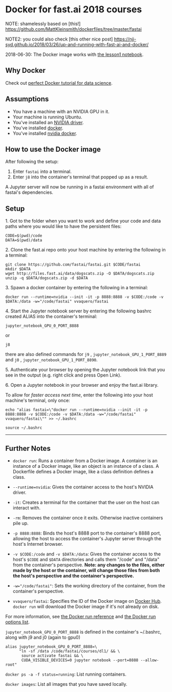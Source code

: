 # Docker for fast.ai 2018 courses

NOTE: shamelessly based on [this!] https://github.com/MattKleinsmith/dockerfiles/tree/master/fastai

NOTE2: you could also check [this other nice post] https://nji-syd.github.io/2018/03/26/up-and-running-with-fast-ai-and-docker/ 

2018-06-30: The Docker image works with [the lesson1 notebook](https://github.com/fastai/fastai/blob/master/courses/dl1/lesson1.ipynb).


## Why Docker

Check out [perfect Docker tutorial for data science](https://towardsdatascience.com/how-docker-can-help-you-become-a-more-effective-data-scientist-7fc048ef91d5).

## Assumptions

- You have a machine with an NVIDIA GPU in it.
- Your machine is running Ubuntu.
- You've installed an [NVIDIA driver](http://www.nvidia.com/Download/index.aspx).
- You've installed [docker](https://docs.docker.com/engine/installation/linux/docker-ce/ubuntu/).
- You've installed [nvidia docker](https://github.com/NVIDIA/nvidia-docker).

## How to use the Docker image

After following the setup:

1. Enter `fastai` into a terminal.
2. Enter `j8` into the container's terminal that popped up as a result.

A Jupyter server will now be running in a fastai environment with all of fastai's dependencies.

## Setup

1\. Got to the folder when you want to work and define your code and data paths where you would like to have the persistent files:

```
CODE=$(pwd)/code
DATA=$(pwd)/data
```

2\. Clone the fast.ai repo onto your host machine by entering the following in a terminal:

```
git clone https://github.com/fastai/fastai.git $CODE/fastai
mkdir $DATA
wget http://files.fast.ai/data/dogscats.zip -O $DATA/dogscats.zip
unzip -q $DATA/dogscats.zip -d $DATA
```

3\. Spawn a docker container by entering the following in a terminal:

`docker run --runtime=nvidia --init -it -p 8888:8888 -v $CODE:/code -v $DATA:/data -w="/code/fastai" vvaquero/fastai`

4\. Start the Jupyter notebook server by entering the following bashrc created ALIAS into the container's terminal:

`jupyter_notebook_GPU_0_PORT_8888`

or

`j8`

there are also defined commands for `j9` , `jupyter_notebook_GPU_1_PORT_8889`  and `j0` , `jupyter_notebook_GPU_1_PORT_8890`.

5\. Authenticate your browser by opening the Jupyter notebook link that you see in the output (e.g. right click and press Open Link).  

6\. Open a Jupyter notebook in your browser and enjoy the fast.ai library.


To allow for *faster access next time*, enter the following into your host machine's terminal, only once:

`echo "alias fastai=\"docker run --runtime=nvidia --init -it -p 8888:8888 -v $CODE:/code -v $DATA:/data -w="/code/fastai" vvaquero/fastai\"" >> ~/.bashrc`

`source ~/.bashrc`

---



## Further Notes

- `docker run`: Runs a container from a Docker image. A container is an instance of a Docker image, like an object is an instance of a class. A Dockerfile defines a Docker image, like a class definition defines a class.

- `--runtime=nvidia`: Gives the container access to the host's NVIDIA driver.

- `-it`: Creates a terminal for the container that the user on the host can interact with.

- `-rm`: Removes the container once it exits. Otherwise inactive containers pile up.

- `-p 8888:8888`: Binds the host's 8888 port to the container's 8888 port, allowing the host to access the container's Jupyter server through the host's Internet browser.

- `-v $CODE:/code` and `-v $DATA:/data`: Gives the container access to the host's `$CODE` and `$DATA` directories and calls them "/code" and "/data" from the container's perspective. **Note: any changes to the files, either made by the host or the container, will change those files from both the host's perspective and the container's perspective.**

- `-w="/code/fastai"`: Sets the working directory of the container, from the container's perspective.

- `vvaquero/fastai`: Specifies the ID of the Docker image on [Docker Hub](https://hub.docker.com/). `docker run` will download the Docker image if it's not already on disk.

For more information, see [the Docker run reference](https://docs.docker.com/engine/reference/run/) and [the Docker run options list](https://docs.docker.com/engine/reference/commandline/run/).


`jupyter_notebook_GPU_0_PORT_8888` is defined in the container's ~/.bashrc, along with j9 and j0 (again to gpu0)

```
alias jupyter_notebook_GPU_0_PORT_8888=\
      "ln -sf /data /code/fastai/courses/dl1/ && \
       source activate fastai && \
       CUDA_VISIBLE_DEVICES=0 jupyter notebook --port=8888 --allow-root"
```

`docker ps -a -f status=running`: List running containers.  

`docker images`: List all images that you have saved locally.
